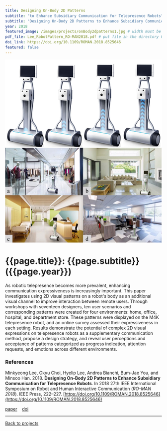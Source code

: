 ```yaml
---
title: Designing On-Body 2D Patterns
subtitle: "to Enhance Subsidiary Communication for Telepresence Robots"
subtitle: "Designing On-Body 2D Patterns to Enhance Subsidiary Communication for Telepresence Robots"
year: 2018
featured_image: /images/projects/onBody2dpatterns1.jpg # width must be 1600px	
pdf_file: Lee_RobotPattern_RO-MAN2018.pdf # put file in the directory FILES
doi_link: https://doi.org/10.1109/ROMAN.2018.8525646
featured: false
---
```


<div class="gallery" data-columns="1">
	<img src="/images/projects/onBody2dpatterns2.jpg">
	<img src="/images/projects/onBody2dpatterns3.jpg">
</div>

<!-- DO NOT CHANGE MANUALLY -->

# {{page.title}}: {{page.subtitle}} ({{page.year}})

As robotic telepresence becomes more prevalent, enhancing communication expressiveness is increasingly important. This paper investigates using 2D visual patterns on a robot's body as an additional visual channel to improve interaction between remote users. Through workshops with seventeen designers, ten user scenarios and corresponding patterns were created for four environments: home, office, hospital, and department store. These patterns were displayed on the M4K telepresence robot, and an online survey assessed their expressiveness in each setting. Results demonstrate the potential of complex 2D visual expressions on telepresence robots as a supplementary communication method, propose a design strategy, and reveal user perceptions and acceptance of patterns categorized as progress indication, attention requests, and emotions across different environments.

### References

Minkyeong Lee, Okyu Choi, Hyelip Lee, Andrea Bianchi, Bum-Jae You, and Minsoo Han. 2018. **Designing On-Body 2D Patterns to Enhance Subsidiary Communication for Telepresence Robots**. In 2018 27th IEEE International Symposium on Robot and Human Interactive Communication (_RO-MAN 2018_). IEEE Press, 222–227. [https://doi.org/10.1109/ROMAN.2018.8525646](https://doi.org/10.1109/ROMAN.2018.8525646)

<!-- DO NOT CHANGE MANUALLY -->

<a href="{{ site.url }}/files/{{ page.year }}/{{ page.pdf_file }}" target="_blank">paper</a>&nbsp;&nbsp;&nbsp;
<a href="{{ page.doi_link }}" target="_blank">doi</a>

---

<a href="/index.html" class="button button--large">Back to projects</a>
